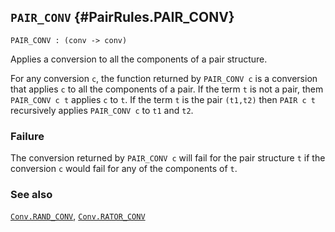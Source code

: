 ## `PAIR_CONV` {#PairRules.PAIR_CONV}


```
PAIR_CONV : (conv -> conv)
```



Applies a conversion to all the components of a pair structure.


For any conversion `c`, the function returned by `PAIR_CONV c` is a conversion
that applies `c` to all the components of a pair.
If the term `t` is not a pair, them `PAIR_CONV c t` applies `c` to `t`.
If the term `t` is the pair `(t1,t2)` then `PAIR c t` recursively applies
`PAIR_CONV c` to `t1` and `t2`.

### Failure

The conversion returned by `PAIR_CONV c` will fail for the pair structure `t`
if the conversion `c` would fail for any of the components of `t`.

### See also

[`Conv.RAND_CONV`](#Conv.RAND_CONV), [`Conv.RATOR_CONV`](#Conv.RATOR_CONV)


